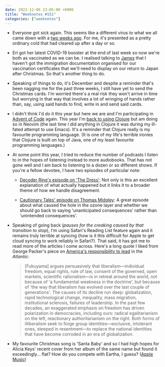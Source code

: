 ```yaml
---
date: 2022-12-06 23:05:00 +0900
title: "Weeknotes #151"
categories: ["weeknotes"]
---
```


- Everyone got sick again. This seems like a different virus to what we all came down with a [two weeks ago](https://updates.inqk.net/post/1669127880.html). For me, it's presented as a pretty ordinary cold that had cleared up after a day or so.

- Eri got her latest COVID-19 booster at the end of last week so now we're both as vaccinated as we can be. I realised talking to [James](https://jamesvandyne.com) that I haven't got the immigration documentation organised for our vaccination certificates that we'll need to display on our return to Japan after Christmas. So that's another thing to do.

- Speaking of things to do, it's December and despite a reminder that's been nagging me for the past three weeks, I still have yet to send the Christmas cards. I'm worried there's a real risk they won't arrive in time but worrying in that way that involves a lot of wringing of hands rather than, say, using said hands to find, write in and send said cards.

- I didn't think I'd do it this year but here we are and I'm participating in [Advent of Code](https://adventofcode.com) again. This year I'm [back to using Clojure](https://github.com/pyrmont/advent/tree/master/2022) but am doing so in Neovim (the last time I did anything in Clojure it was during my ill-fated attempt to use Emacs). It's a reminder that Clojure really is my favourite programming language. (It is one of my life's terrible ironies that Clojure is built on top of Java, one of my least favourite programming languages.)

- At some point this year, I tried to reduce the number of podcasts I listen to in the hopes of listening instead to more audiobooks. That has not gone well and I am back to listening to a dozen or so different shows. If you're a fellow devotee, I have two episodes of particular note:

  - [Decoder Ring's episode on 'The Dress'](https://slate.com/podcasts/decoder-ring/2022/11/the-dress-was-a-viral-phenomenon-and-optical-rabbithole): Not only is this an excellent explanation of what actually happened but it links it to a broader theme of how we handle disagreement.

  - [Cautionary Tales' episode on Thomas Midgley](https://timharford.com/2022/11/cautionary-tales-the-inventor-who-almost-ended-the-world/): A great episode about what caused the hole in the ozone layer and whether we should go back to saying 'unanticipated consequences' rather than 'unintended consequences'.

- Speaking of going back (_pauses for the creaking caused by that transition to stop_), I'm using Safari's Reading List feature again and it remains truly terrible at syncing (how is it this difficult for Apple to get cloud syncing to work reliably in Safari?). That said, it has got me to read more of the articles I come across. Here's a long quote I liked from George Packer's piece on [America's responsibility to lead](https://www.theatlantic.com/magazine/archive/2022/12/american-foreign-policy-in-wartime/671899/) in the _Atlantic_:

  > [Fukuyama] argues persuasively that liberalism—individual freedom, equal rights, rule of law, consent of the governed, open markets, scientific rationalism—is in retreat around the world, not because of 'a fundamental weakness in the doctrine', but because of 'the way that liberalism has evolved over the last couple of generations'. The causes of its decline run deep: globalization, rapid technological change, inequality, mass migration, institutional sclerosis, failures of leadership. In the past few decades, an exaggerated emphasis on freedom has driven polarization in democracies, including ours: radical egalitarianism on the left, reactionary authoritarianism on the right. Both forms of illiberalism seek to forge group identities—exclusive, intolerant ones, steeped in resentment—to replace the national identities that have become corroded in an era of globalization.

- My favourite Christmas song is 'Santa Baby' and so I had high hopes for Alicia Keys' recent cover from her album of the same name but found it exceedingly... flat? How do you compete with Eartha, I guess? ([Apple Music](https://music.apple.com/us/album/santa-baby/1651348683))
